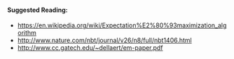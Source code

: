 #### Suggested Reading:
<!-- Please add any articles you think might be helpful to read before writing the article -->

- https://en.wikipedia.org/wiki/Expectation%E2%80%93maximization_algorithm
- http://www.nature.com/nbt/journal/v26/n8/full/nbt1406.html
- http://www.cc.gatech.edu/~dellaert/em-paper.pdf
